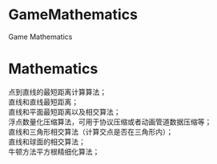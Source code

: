 # GameMathematics
Game Mathematics

# Mathematics
点到直线的最短距离计算算法；<br>
直线和直线最短距离；<br>
直线和平面最短距离以及相交算法；<br>
浮点数量化压缩算法，可用于协议压缩或者动画管道数据压缩等；<br>
直线和三角形相交算法（计算交点是否在三角形内）；<br>
直线和球面的相交算法；<br>
牛顿方法平方根精细化算法；<br>
